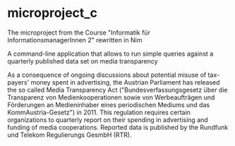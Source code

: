 # microproject_c

The microproject from the Course "Informatik für InformationsmanagerInnen 2" rewritten in Nim

A command-line application that allows to run simple queries against a quarterly published data set on media transparency

As a consequence of ongoing discussions about potential misuse of tax-payers' money spent in advertising, the Austrian Parliament has released the so called Media Transparency Act ("Bundesverfassungsgesetz über die Transparenz von Medienkooperationen sowie von Werbeaufträgen und Förderungen an Medieninhaber eines periodischen Mediums und das KommAustria-Gesetz") in 2011. This regulation requires certain organizations to quarterly report on their spending in advertising and funding of media cooperations. Reported data is published by the Rundfunk und Telekom Regulierungs GesmbH (RTR).
